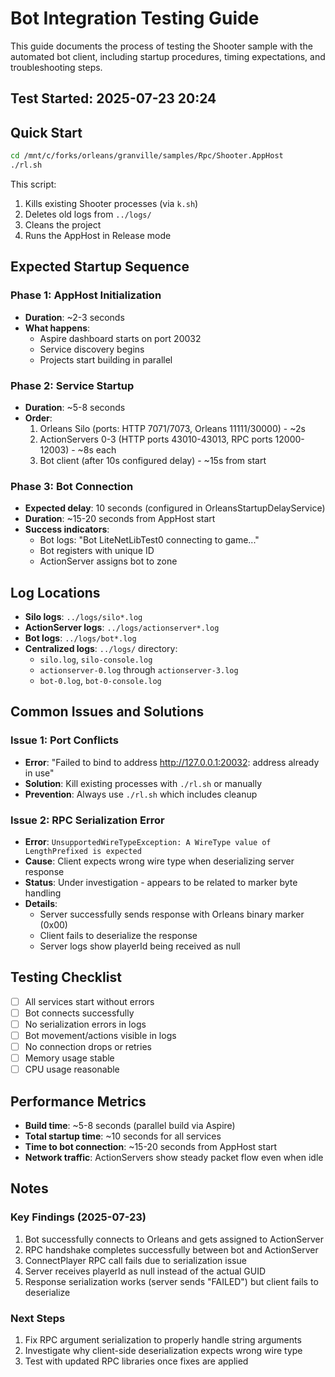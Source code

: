 # Bot Integration Testing Guide

This guide documents the process of testing the Shooter sample with the automated bot client, including startup procedures, timing expectations, and troubleshooting steps.

## Test Started: 2025-07-23 20:24

## Quick Start

```bash
cd /mnt/c/forks/orleans/granville/samples/Rpc/Shooter.AppHost
./rl.sh
```

This script:
1. Kills existing Shooter processes (via `k.sh`)
2. Deletes old logs from `../logs/`
3. Cleans the project
4. Runs the AppHost in Release mode

## Expected Startup Sequence

### Phase 1: AppHost Initialization
- **Duration**: ~2-3 seconds
- **What happens**: 
  - Aspire dashboard starts on port 20032
  - Service discovery begins
  - Projects start building in parallel

### Phase 2: Service Startup
- **Duration**: ~5-8 seconds
- **Order**:
  1. Orleans Silo (ports: HTTP 7071/7073, Orleans 11111/30000) - ~2s
  2. ActionServers 0-3 (HTTP ports 43010-43013, RPC ports 12000-12003) - ~8s each
  3. Bot client (after 10s configured delay) - ~15s from start

### Phase 3: Bot Connection
- **Expected delay**: 10 seconds (configured in OrleansStartupDelayService)
- **Duration**: ~15-20 seconds from AppHost start
- **Success indicators**: 
  - Bot logs: "Bot LiteNetLibTest0 connecting to game..."
  - Bot registers with unique ID
  - ActionServer assigns bot to zone

## Log Locations

- **Silo logs**: `../logs/silo*.log`
- **ActionServer logs**: `../logs/actionserver*.log`
- **Bot logs**: `../logs/bot*.log`
- **Centralized logs**: `../logs/` directory:
  - `silo.log`, `silo-console.log`
  - `actionserver-0.log` through `actionserver-3.log`
  - `bot-0.log`, `bot-0-console.log`

## Common Issues and Solutions

### Issue 1: Port Conflicts
- **Error**: "Failed to bind to address http://127.0.0.1:20032: address already in use"
- **Solution**: Kill existing processes with `./rl.sh` or manually
- **Prevention**: Always use `./rl.sh` which includes cleanup

### Issue 2: RPC Serialization Error
- **Error**: `UnsupportedWireTypeException: A WireType value of LengthPrefixed is expected`
- **Cause**: Client expects wrong wire type when deserializing server response
- **Status**: Under investigation - appears to be related to marker byte handling
- **Details**:
  - Server successfully sends response with Orleans binary marker (0x00)
  - Client fails to deserialize the response
  - Server logs show playerId being received as null 

## Testing Checklist

- [ ] All services start without errors
- [ ] Bot connects successfully
- [ ] No serialization errors in logs
- [ ] Bot movement/actions visible in logs
- [ ] No connection drops or retries
- [ ] Memory usage stable
- [ ] CPU usage reasonable

## Performance Metrics

- **Build time**: ~5-8 seconds (parallel build via Aspire)
- **Total startup time**: ~10 seconds for all services
- **Time to bot connection**: ~15-20 seconds from AppHost start
- **Network traffic**: ActionServers show steady packet flow even when idle

## Notes

### Key Findings (2025-07-23)
1. Bot successfully connects to Orleans and gets assigned to ActionServer
2. RPC handshake completes successfully between bot and ActionServer
3. ConnectPlayer RPC call fails due to serialization issue
4. Server receives playerId as null instead of the actual GUID
5. Response serialization works (server sends "FAILED") but client fails to deserialize

### Next Steps
1. Fix RPC argument serialization to properly handle string arguments
2. Investigate why client-side deserialization expects wrong wire type
3. Test with updated RPC libraries once fixes are applied